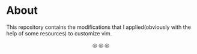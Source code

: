 # About

This repository contains the modifications that I applied(obviously with the help of some resources) to customize vim.

<p align="center">
&#9678; &#9678; &#9678;
</p>
